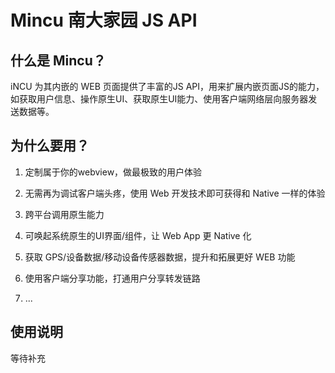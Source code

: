 # Mincu 南大家园 JS API

## 什么是 Mincu？
iNCU 为其内嵌的 WEB 页面提供了丰富的JS API，用来扩展内嵌页面JS的能力，如获取用户信息、操作原生UI、获取原生UI能力、使用客户端网络层向服务器发送数据等。

## 为什么要用？

1. 定制属于你的webview，做最极致的用户体验

2. 无需再为调试客户端头疼，使用 Web 开发技术即可获得和 Native 一样的体验

3. 跨平台调用原生能力

4. 可唤起系统原生的UI界面/组件，让 Web App 更 Native 化

5. 获取 GPS/设备数据/移动设备传感器数据，提升和拓展更好 WEB 功能

6. 使用客户端分享功能，打通用户分享转发链路

7. ...

## 使用说明

等待补充